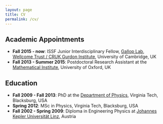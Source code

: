 ```yaml
---
layout: page
title: CV
permalink: /cv/
---
```


## Academic Appointments
* **Fall 2015 - now**: ISSF Junior Interdisciplinary Fellow, [Gallop Lab](http://www2.gurdon.cam.ac.uk/~galloplab/), [Wellcome Trust / CRUK Gurdon Institute](http://www.gurdon.cam.ac.uk), University of Cambridge, UK
* **Fall 2013 - Summer 2015**: Postdoctoral Research Assistant at the [Mathematical Institute](http://www.maths.ox.ac.uk/), University of Oxford, UK

## Education
* **Fall 2009 - Fall 2013**: PhD at the [Department of Physics](http://www.phys.vt.edu/), Virginia Tech, Blacksburg, USA
* **Spring 2012**: MSc in Physics, Virginia Tech, Blacksburg, USA
* **Fall 2002 - Spring 2009**: Diploma in Engineering Physics at [Johannes Kepler Universit&auml;t Linz](http://www.jku.at/), Austria

